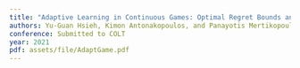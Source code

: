 ```yaml
---
title: "Adaptive Learning in Continuous Games: Optimal Regret Bounds and Convergence to Nash Equilibrium"
authors: Yu-Guan Hsieh, Kimon Antonakopoulos, and Panayotis Mertikopoulos
conference: Submitted to COLT
year: 2021
pdf: assets/file/AdaptGame.pdf
---
```


